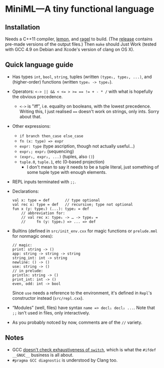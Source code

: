 # MiniML—A tiny functional language

## Installation

Needs a C++11 compiler, [lemon], and [ragel] to build. (The [release] contains
pre-made versions of the output files.) Then `make` should Just Work (tested
with GCC 4.9 on Debian and Xcode's version of clang on OS X).

[lemon]: http://www.hwaci.com/sw/lemon/
[ragel]: http://www.colm.net/open-source/ragel/
[release]: https://github.com/andy-morris/miniml/releases


## Quick language guide

- Has types `int`, `bool`, `string`, tuples (written `(type₁, type₂, ...)`, and
  (higher-order) functions (written `type₁ -> type₂`).

- Operators: `<-> || && < <= > >= == != + - * /` with what is hopefully the
  obvious precedence.
    - `<->` is "iff", i.e. equality on booleans, with the lowest precedence.
      Writing this, I just realised `==` doesn't work on strings, only ints.
      Sorry about that.

- Other expressions:
    - `if branch then_case else_case`
    - `fn (x: type) => expr`
    - `expr: type` (type ascription, though not actually useful…)
    - `expr₁; expr₂` (sequencing)
    - `(expr₁, expr₂, ...)` (tuples, also `()`)
    - `tuple.0`, `tuple.1`, etc (0-based projection)
        - I don't mean to say it needs to be a tuple literal, just something
          of some tuple type with enough elements.

- REPL inputs terminated with `;;`.

- Declarations:

  ~~~
  val x: type = def       // type optional
  val rec x: type = def   // recursive; type not optional
  fun x (y: type₁) (...): type₂ = def
      // abbreviation for:
      // val rec x: type₁ -> … -> type₂ =
      //     fn (y: type₁) => ... => def
  ~~~

- Builtins (defined in `src/init_env.cxx` for magic functions or `prelude.mml`
  for nonmagic ones):

  ~~~
  // magic:
  print: string -> ()
  app: string -> string -> string
  string_int: int -> string
  newline: () -> ()
  use: string -> ()
  // in prelude:
  println: string -> ()
  print_int: int -> ()
  even, odd: int -> bool
  ~~~

  Since `use` needs a reference to the environment, it's defined in `Repl`'s
  constructor instead (`src/repl.cxx`).

- “Modules” (well, files) have syntax `name => decl₁ decl₂ ...`. Note that `;;`
  isn't used in files, only interactively.

- As you probably notced by now, comments are of the `//` variety.


## Notes

- GCC [doesn't check exhaustiveness of `switch`][gcc_switch], which is what the
  `#ifdef __GNUC__` business is all about.
- `#pragma GCC diagnostic` is understood by Clang too.

[gcc_switch]: https://gcc.gnu.org/bugzilla/show_bug.cgi?id=28236
